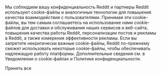 Мы соблюдаем вашу конфиденциальность
Reddit и партнеры Reddit используют cookie-файлы и аналогичные технологии для повышения качества взаимодействия с пользователями. Принимая эти cookie-файлы, вы тем самым соглашаетесь на использование нами cookie-файлов для доставки и обслуживания наших сервисов и веб-сайта, повышения качества работы Reddit, персонализации постов и рекламы в Reddit, а также измерения эффективности рекламы. Если вы запретите некритически важные cookie-файлы, Reddit по-прежнему сможет использовать некоторые cookie-файлы, чтобы обеспечивать надлежащую работу платформы. Дополнительные сведения см. в Уведомлении о cookie-файлах и Политике конфиденциальности.


Принять все
